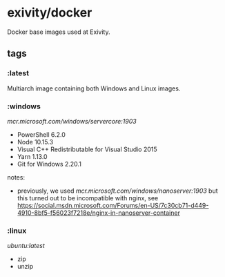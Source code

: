 # exivity/docker

Docker base images used at Exivity.

## tags

### :latest

Multiarch image containing both Windows and Linux images.

### :windows

_mcr.microsoft.com/windows/servercore:1903_

- PowerShell 6.2.0
- Node 10.15.3
- Visual C++ Redistributable for Visual Studio 2015
- Yarn 1.13.0
- Git for Windows 2.20.1

notes:
- previously, we used _mcr.microsoft.com/windows/nanoserver:1903_ but this turned out to be incompatible with nginx, see https://social.msdn.microsoft.com/Forums/en-US/7c30cb71-d449-4910-8bf5-f56023f7218e/nginx-in-nanoserver-container

### :linux

_ubuntu:latest_

- zip
- unzip
